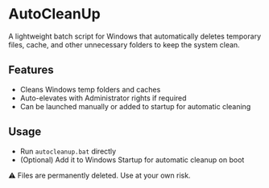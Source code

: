 # AutoCleanUp

A lightweight batch script for Windows that automatically deletes temporary files, cache, and other unnecessary folders to keep the system clean.  

## Features
- Cleans Windows temp folders and caches  
- Auto-elevates with Administrator rights if required  
- Can be launched manually or added to startup for automatic cleaning  

## Usage
- Run `autocleanup.bat` directly  
- (Optional) Add it to Windows Startup for automatic cleanup on boot  

⚠️ Files are permanently deleted. Use at your own risk.
